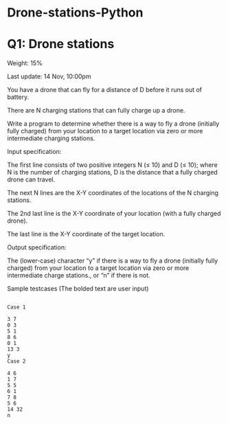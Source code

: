 # Drone-stations-Python

# Q1: Drone stations
Weight: 15%

Last update: 14 Nov, 10:00pm

You have a drone that can fly for a distance of D before it runs out of battery. 

There are N charging stations that can fully charge up a drone.

Write a program to determine whether there is a way to fly a drone (initially fully charged) from your location to a target location via zero or more intermediate charging stations.

Input specification: 

The first line consists of two positive integers N (≤ 10) and D (≤ 10); where N is the number of charging stations, D is the distance that a fully charged drone can travel. 

The next N lines are the X-Y coordinates of the locations of the N charging stations.

The 2nd last line is the X-Y coordinate of your location (with a fully charged drone).

The last line is the X-Y coordinate of the target location.

Output specification: 

The (lower-case) character “y” if there is a way to fly a drone (initially fully charged) from your location to a target location via zero or more intermediate charge stations., or “n” if there is not.

Sample testcases (The bolded text are user input)


```

Case 1

3 7
0 3
5 1
8 6
0 1
13 3
y
Case 2

4 6
1 7
5 5
6 1
7 8
5 6
14 32
n

```
